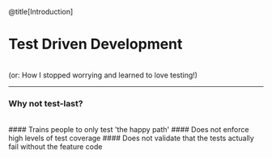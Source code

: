 @title[Introduction]

# Test Driven Development
<br>
<span class="aside">(or: How I stopped worrying and learned to love testing!)</span>

---

### Why not test-last?
<br>
#### Trains people to only test 'the happy path'
#### Does not enforce high levels of test coverage
#### Does not validate that the tests actually fail without the feature code